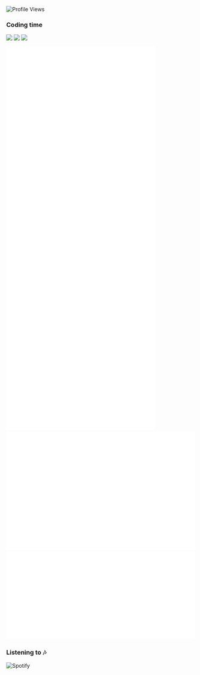 <!-- ### Hello there <img src="https://raw.githubusercontent.com/AjmalShajahan/AjmalShajahan/main/wave.gif" width="30px"> -->



![Profile Views](https://hits.seeyoufarm.com/api/count/incr/badge.svg?url=https%3A%2F%2Fgithub.com%2FAjmalShajahan&count_bg=%230088CC&title_bg=%23000000&icon=&icon_color=%23E7E7E7&title=Profile+Views&edge_flat=true)

### Coding time
![](https://img.shields.io/endpoint?url=https://wakapi.dev/api/compat/shields/v1/AjmalShajahan/interval:today&label=today&style=plastic)
![](https://img.shields.io/endpoint?url=https://wakapi.dev/api/compat/shields/v1/AjmalShajahan/interval:7_days&label=last%207d&style=plastic)
![](https://img.shields.io/endpoint?url=https://wakapi.dev/api/compat/shields/v1/AjmalShajahan/interval:30_days&label=last%2030d&style=plastic)

<!--
### Trophies 🏆

![Github Trophy](https://github-profile-trophy.vercel.app/?username=AjmalShajahan&theme=dracula)


### Stats ⚡️

![Github Activity Graph](https://activity-graph.herokuapp.com/graph?username=AjmalShajahan&custom_title=Activity+Graph&theme=dracula)

![Github Stats](https://github-readme-stats.vercel.app/api?username=AjmalShajahan&show_icons=true&title_color=0088CC&custom_title=GitHub+Stats&icon_color=0088CC&include_all_commits=true&theme=dracula&cache_seconds=86400&count_private=true)

![GitHub Streak](http://github-readme-streak-stats.herokuapp.com?user=AjmalShajahan&theme=dracula)


### Top Langs
![Top Langs](https://github-readme-stats.vercel.app/api/top-langs/?username=AjmalShajahan&show_icons=true&title_color=0088CC&icon_color=0088CC&ring=0088CC&fire=e25822&include_all_commits=true&theme=dracula&cache_seconds=86400&count_private=true&layout=compact&langs_count=10)


![Wakatime Stats](https://github-readme-stats.vercel.app/api/wakatime?username=AjmalShajahan&title_color=0088CC&icon_color=0088CC&theme=dracula&layout=compact)
-->

<!-- ## 📊 Stats -->

![Metrics](https://github.com/AjmalShajahan/AjmalShajahan/raw/main/metrics.svg)
![Recent Music](https://github.com/AjmalShajahan/AjmalShajahan/raw/main/metrics.plugin.music.recent.svg)
![Top Artist](https://github.com/AjmalShajahan/AjmalShajahan/raw/main/metrics.plugin.music.top.artist.svg)



### Listening to 🎶

![Spotify](https://spotify-readme-ajmalshajahan.vercel.app/api?theme=dark&spin=true&scan=true&rainbow=true)



